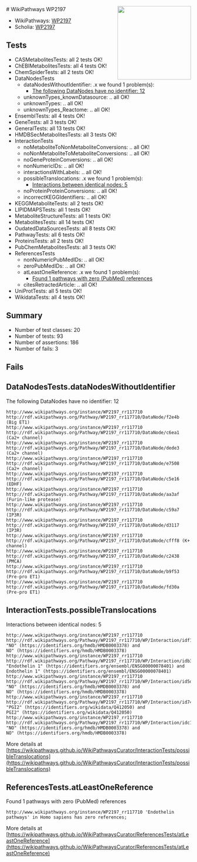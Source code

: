 <img style="float: right; width: 200px" src="https://upload.wikimedia.org/wikipedia/commons/thumb/8/83/Wplogo_with_text_500.png/640px-Wplogo_with_text_500.png" />
# WikiPathways WP2197

* WikiPathways: [WP2197](https://wikipathways.org/pathways/WP2197)
* Scholia: [WP2197](https://scholia.toolforge.org/wikipathways/WP2197)
## Tests
* CASMetabolitesTests: all 2 tests OK!
* ChEBIMetabolitesTests: all 4 tests OK!
* ChemSpiderTests: all 2 tests OK!
* DataNodesTests
    * dataNodesWithoutIdentifier: .x we found 1 problem(s):
        * [The following DataNodes have no identifier: 12](#8792c492)
    * unknownTypes_knownDatasource: .. all OK!
    * unknownTypes: .. all OK!
    * unknownTypes_Reactome: .. all OK!
* EnsemblTests: all 4 tests OK!
* GeneTests: all 3 tests OK!
* GeneralTests: all 13 tests OK!
* HMDBSecMetabolitesTests: all 3 tests OK!
* InteractionTests
    * noMetaboliteToNonMetaboliteConversions: .. all OK!
    * noNonMetaboliteToMetaboliteConversions: .. all OK!
    * noGeneProteinConversions: .. all OK!
    * nonNumericIDs: .. all OK!
    * interactionsWithLabels: .. all OK!
    * possibleTranslocations: .x we found 1 problem(s):
        * [Interactions between identical nodes: 5](#1c11820a)
    * noProteinProteinConversions: .. all OK!
    * incorrectKEGGIdentifiers: .. all OK!
* KEGGMetaboliteTests: all 2 tests OK!
* LIPIDMAPSTests: all 1 tests OK!
* MetaboliteStructureTests: all 1 tests OK!
* MetabolitesTests: all 14 tests OK!
* OudatedDataSourcesTests: all 8 tests OK!
* PathwayTests: all 6 tests OK!
* ProteinsTests: all 2 tests OK!
* PubChemMetabolitesTests: all 3 tests OK!
* ReferencesTests
    * nonNumericPubMedIDs: .. all OK!
    * zeroPubMedIDs: .. all OK!
    * atLeastOneReference: .x we found 1 problem(s):
        * [Found 1 pathways with zero (PubMed) references](#d0a459f0)
    * citesRetractedArticle: .. all OK!
* UniProtTests: all 5 tests OK!
* WikidataTests: all 4 tests OK!


## Summary

* Number of test classes: 20
* Number of tests: 93
* Number of assertions: 186
* Number of fails: 3

## Fails

<a name="8792c492" />

## DataNodesTests.dataNodesWithoutIdentifier

The following DataNodes have no identifier: 12
```
http://www.wikipathways.org/instance/WP2197_rr117710 http://rdf.wikipathways.org/Pathway/WP2197_rr117710/DataNode/f2e4b (Big ET1)
http://www.wikipathways.org/instance/WP2197_rr117710 http://rdf.wikipathways.org/Pathway/WP2197_rr117710/DataNode/c6ea1 (Ca2+ channel)
http://www.wikipathways.org/instance/WP2197_rr117710 http://rdf.wikipathways.org/Pathway/WP2197_rr117710/DataNode/dede3 (Ca2+ channel)
http://www.wikipathways.org/instance/WP2197_rr117710 http://rdf.wikipathways.org/Pathway/WP2197_rr117710/DataNode/e7508 (Ca2+ channel)
http://www.wikipathways.org/instance/WP2197_rr117710 http://rdf.wikipathways.org/Pathway/WP2197_rr117710/DataNode/c5e16 (EDHF)
http://www.wikipathways.org/instance/WP2197_rr117710 http://rdf.wikipathways.org/Pathway/WP2197_rr117710/DataNode/aa3af (Furin-like protease)
http://www.wikipathways.org/instance/WP2197_rr117710 http://rdf.wikipathways.org/Pathway/WP2197_rr117710/DataNode/c59a7 (IP3R)
http://www.wikipathways.org/instance/WP2197_rr117710 http://rdf.wikipathways.org/Pathway/WP2197_rr117710/DataNode/d3117 (IP3R)
http://www.wikipathways.org/instance/WP2197_rr117710 http://rdf.wikipathways.org/Pathway/WP2197_rr117710/DataNode/cfff8 (K+ channel)
http://www.wikipathways.org/instance/WP2197_rr117710 http://rdf.wikipathways.org/Pathway/WP2197_rr117710/DataNode/c2438 (PMCA)
http://www.wikipathways.org/instance/WP2197_rr117710 http://rdf.wikipathways.org/Pathway/WP2197_rr117710/DataNode/b9f53 (Pre-pro ET1)
http://www.wikipathways.org/instance/WP2197_rr117710 http://rdf.wikipathways.org/Pathway/WP2197_rr117710/DataNode/fd30a (Pre-pro ET1)
```

<a name="1c11820a" />

## InteractionTests.possibleTranslocations

Interactions between identical nodes: 5
```
http://www.wikipathways.org/instance/WP2197_rr117710 http://rdf.wikipathways.org/Pathway/WP2197_rr117710/WP/Interaction/idf1eab143 "NO" (https://identifiers.org/hmdb/HMDB0003378) and 
NO" (https://identifiers.org/hmdb/HMDB0003378)
http://www.wikipathways.org/instance/WP2197_rr117710 http://rdf.wikipathways.org/Pathway/WP2197_rr117710/WP/Interaction/idb3aa2f38 "Endothelin 1" (https://identifiers.org/ensembl/ENSG00000078401) and 
Endothelin 1" (https://identifiers.org/ensembl/ENSG00000078401)
http://www.wikipathways.org/instance/WP2197_rr117710 http://rdf.wikipathways.org/Pathway/WP2197_rr117710/WP/Interaction/id5da5c6b1 "NO" (https://identifiers.org/hmdb/HMDB0003378) and 
NO" (https://identifiers.org/hmdb/HMDB0003378)
http://www.wikipathways.org/instance/WP2197_rr117710 http://rdf.wikipathways.org/Pathway/WP2197_rr117710/WP/Interaction/id7462d22 "PGI2" (https://identifiers.org/wikidata/Q412050) and 
PGI2" (https://identifiers.org/wikidata/Q412050)
http://www.wikipathways.org/instance/WP2197_rr117710 http://rdf.wikipathways.org/Pathway/WP2197_rr117710/WP/Interaction/idc1b3c0dd "NO" (https://identifiers.org/hmdb/HMDB0003378) and 
NO" (https://identifiers.org/hmdb/HMDB0003378)
```

More details at [https://wikipathways.github.io/WikiPathwaysCurator/InteractionTests/possibleTranslocations](https://wikipathways.github.io/WikiPathwaysCurator/InteractionTests/possibleTranslocations)

<a name="d0a459f0" />

## ReferencesTests.atLeastOneReference

Found 1 pathways with zero (PubMed) references
```
http://www.wikipathways.org/instance/WP2197_rr117710 'Endothelin pathways' in Homo sapiens has zero references; 
```

More details at [https://wikipathways.github.io/WikiPathwaysCurator/ReferencesTests/atLeastOneReference](https://wikipathways.github.io/WikiPathwaysCurator/ReferencesTests/atLeastOneReference)

